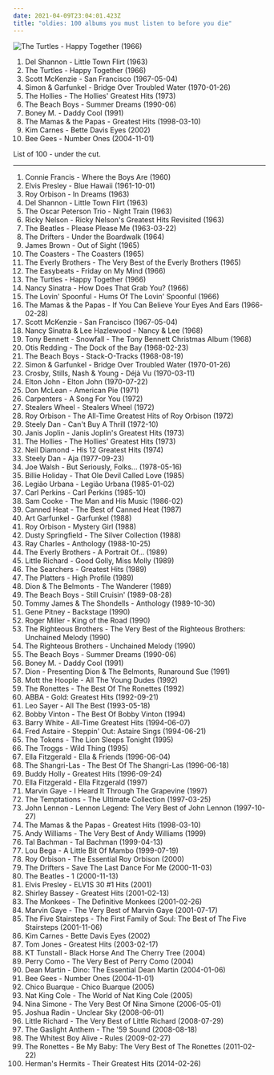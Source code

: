 ```yaml
---
date: 2021-04-09T23:04:01.423Z
title: "oldies: 100 albums you must listen to before you die"
---
```

![The Turtles - Happy Together (1966)](https://img.discogs.com/6g0xy7yhHTeuYHck3I3MiNvQPFk=/fit-in/583x581/filters:strip_icc():format(jpeg):mode_rgb():quality(90)/discogs-images/R-4600555-1574748843-2249.jpeg.jpg "The Turtles - Happy Together (1966)")
<ol class="albums">
<li data-cover="http://coverartarchive.org/release/c63e91d9-61f6-4c65-b2f9-a3a59cf9dd4c/12428532000-500.jpg" data-tags="60s, oldies, rock n roll" role="button">Del Shannon - Little Town Flirt (1963)</li>
<li data-cover="https://img.discogs.com/6g0xy7yhHTeuYHck3I3MiNvQPFk=/fit-in/583x581/filters:strip_icc():format(jpeg):mode_rgb():quality(90)/discogs-images/R-4600555-1574748843-2249.jpeg.jpg" data-tags="60s, classic rock" role="button">The Turtles - Happy Together (1966)</li>
<li data-cover="https://img.discogs.com/ZhOvnu0MNRWHf67lXZe6HFTJj8A=/fit-in/600x604/filters:strip_icc():format(jpeg):mode_rgb():quality(90)/discogs-images/R-1751544-1325813967.jpeg.jpg" data-tags="60s, oldies" role="button">Scott McKenzie - San Francisco (1967-05-04)</li>
<li data-cover="http://coverartarchive.org/release/7c52126e-200a-4b3b-af1c-3c38d70b57b1/9272110752-500.jpg" data-tags="classic rock, singer-songwriter, 60s, folk" role="button">Simon & Garfunkel - Bridge Over Troubled Water (1970-01-26)</li>
<li data-cover="https://img.discogs.com/gE9xQtQNiy5epkS_BR2iMwvHU78=/fit-in/600x600/filters:strip_icc():format(jpeg):mode_rgb():quality(90)/discogs-images/R-12852426-1543185660-7040.jpeg.jpg" data-tags="classic rock, 60s, oldies" role="button">The Hollies - The Hollies' Greatest Hits (1973)</li>
<li data-cover="http://coverartarchive.org/release/e9e6605b-de1d-4bb7-9021-62beee06e09f/5355706918-500.jpg" data-tags="oldies, the beach boys, the beach boys - summer dreams" role="button">The Beach Boys - Summer Dreams (1990-06)</li>
<li data-cover="http://coverartarchive.org/release/ce9f8c15-1a7b-4ad7-836b-ee4fbb772f3f/6774014156-500.jpg" data-tags="disco, pop, 70s, 80s, dance, oldies, boney m, gigle" role="button">Boney M. - Daddy Cool (1991)</li>
<li data-cover="http://coverartarchive.org/release/e76632c4-4a9d-4d3d-9a2c-65b13fc6b3c6/9276766270-500.jpg" data-tags="60s, oldies" role="button">The Mamas & the Papas - Greatest Hits (1998-03-10)</li>
<li data-cover="http://coverartarchive.org/release/395f07b5-907e-4217-9942-1bbd1f747908/8939083254-500.jpg" data-tags="pop, 80s, female vocalists, oldies, out of our heads, bd eyes" role="button">Kim Carnes - Bette Davis Eyes (2002)</li>
<li data-cover="https://img.discogs.com/h09j3rFsID_d3IQDD9P3EXbhQSk=/fit-in/600x600/filters:strip_icc():format(jpeg):mode_rgb():quality(90)/discogs-images/R-503157-1136621189.jpeg.jpg" data-tags="bee gees, disco, 70s, oldies" role="button">Bee Gees - Number Ones (2004-11-01)</li>
</ol>
List of 100 - under the cut.
<!-- more -->

_________________

<ol class="albums">
<li data-cover="https://via.placeholder.com/450" data-tags="connie francis" role="button">
Connie Francis - Where the Boys Are (1960)
</li>
<li data-cover="http://coverartarchive.org/release/551061cb-f598-41e9-9ecb-380e7f5d405f/7983485219-500.jpg" data-tags="rock" role="button">
Elvis Presley - Blue Hawaii (1961-10-01)
</li>
<li data-cover="http://coverartarchive.org/release/63538c42-9462-4146-8993-8d754c66cb15/23152862032-500.jpg" data-tags="pop, rockabilly, rock, 60s, singer-songwriter, oldies, male vocalists, nashville, tennessee, stereo, boudleaux bryant, july, mono, monument, orbison, remastered, legacy, classic records, london records, monument records, hendersonville, sony bmg music entertainment, reissued, fred foster, cbs special products, london recordings, ken robertson, 45rpm single, july 1963, multiple releases under same name, cbs records inc, monument record corporation, 200g, 200g vinyl, bernie grundman" role="button">
Roy Orbison - In Dreams (1963)
</li>
<li data-cover="http://coverartarchive.org/release/c63e91d9-61f6-4c65-b2f9-a3a59cf9dd4c/12428532000-500.jpg" data-tags="60s, oldies, rock n roll" role="button">
Del Shannon - Little Town Flirt (1963)
</li>
<li data-cover="http://coverartarchive.org/release/61ffc81b-5ff8-492e-bec2-1efc8de357c6/14455314213-500.jpg" data-tags="jazz" role="button">
The Oscar Peterson Trio - Night Train (1963)
</li>
<li data-cover="https://img.discogs.com/yLg-ju9EKcqJt0ix03J_wKo6KfY=/fit-in/600x598/filters:strip_icc():format(jpeg):mode_rgb():quality(90)/discogs-images/R-2137207-1537342547-4480.jpeg.jpg" data-tags="ricky nelson, oldies" role="button">
Ricky Nelson - Ricky Nelson's Greatest Hits Revisited (1963)
</li>
<li data-cover="http://coverartarchive.org/release/b60a2517-687f-414c-89fe-ad89a875ecd6/15628266907-500.jpg" data-tags="60s" role="button">
The Beatles - Please Please Me (1963-03-22)
</li>
<li data-cover="http://coverartarchive.org/release/cab36420-f696-4ce1-9e83-3b5914d9aad3/12464534192-500.jpg" data-tags="soul, oldies" role="button">
The Drifters - Under the Boardwalk (1964)
</li>
<li data-cover="http://coverartarchive.org/release/39220c86-2ed3-4424-b754-eb34d13b7f45/17808718552-500.jpg" data-tags="soul, funk" role="button">
James Brown - Out of Sight (1965)
</li>
<li data-cover="https://via.placeholder.com/450" data-tags="oldies, schlageroldies" role="button">
The Coasters - The Coasters (1965)
</li>
<li data-cover="https://via.placeholder.com/450" data-tags="60s, oldies, 50s" role="button">
The Everly Brothers - The Very Best of the Everly Brothers (1965)
</li>
<li data-cover="https://img.discogs.com/MG4zQYJohrZLveLfzk8f7C0DvGA=/fit-in/600x596/filters:strip_icc():format(jpeg):mode_rgb():quality(90)/discogs-images/R-5891387-1549371617-9485.jpeg.jpg" data-tags="classic rock, 60s, psychedelic, oldies, beat" role="button">
The Easybeats - Friday on My Mind (1966)
</li>
<li data-cover="https://img.discogs.com/6g0xy7yhHTeuYHck3I3MiNvQPFk=/fit-in/583x581/filters:strip_icc():format(jpeg):mode_rgb():quality(90)/discogs-images/R-4600555-1574748843-2249.jpeg.jpg" data-tags="60s, classic rock" role="button">
The Turtles - Happy Together (1966)
</li>
<li data-cover="https://via.placeholder.com/450" data-tags="60s" role="button">
Nancy Sinatra - How Does That Grab You? (1966)
</li>
<li data-cover="http://coverartarchive.org/release/e8529a45-03eb-4f68-8183-4ccdc0375e14/16087942272-500.jpg" data-tags="classic rock, rock, 60s" role="button">
The Lovin' Spoonful - Hums Of The Lovin' Spoonful (1966)
</li>
<li data-cover="https://img.discogs.com/q11XtyKC9hZQ69M39LyOrUJ8k3k=/fit-in/600x599/filters:strip_icc():format(jpeg):mode_rgb():quality(90)/discogs-images/R-11769806-1522074310-3537.jpeg.jpg" data-tags="60s" role="button">
The Mamas & the Papas - If You Can Believe Your Eyes And Ears (1966-02-28)
</li>
<li data-cover="https://img.discogs.com/ZhOvnu0MNRWHf67lXZe6HFTJj8A=/fit-in/600x604/filters:strip_icc():format(jpeg):mode_rgb():quality(90)/discogs-images/R-1751544-1325813967.jpeg.jpg" data-tags="60s, oldies" role="button">
Scott McKenzie - San Francisco (1967-05-04)
</li>
<li data-cover="https://img.discogs.com/mybFD7GXpZAwbDkPS_9PVLeBEGo=/fit-in/600x608/filters:strip_icc():format(jpeg):mode_rgb():quality(90)/discogs-images/R-1904441-1507107587-5317.jpeg.jpg" data-tags="oldies, duets" role="button">
Nancy Sinatra & Lee Hazlewood - Nancy & Lee (1968)
</li>
<li data-cover="https://img.discogs.com/cfc9e7fd50d7c9c08931869b95f6849a01d0635d/images/spacer.gif" data-tags="jazz, christmas, oldies, tony bennett, golden oldies, mastersinger, vocalistas masculinos, t bennett" role="button">
Tony Bennett - Snowfall - The Tony Bennett Christmas Album (1968)
</li>
<li data-cover="https://img.discogs.com/Dhp36agUeeoYw6M8NAWln714sJA=/fit-in/600x620/filters:strip_icc():format(jpeg):mode_rgb():quality(90)/discogs-images/R-4740878-1473527519-9520.jpeg.jpg" data-tags="soul" role="button">
Otis Redding - The Dock of the Bay (1968-02-23)
</li>
<li data-cover="http://coverartarchive.org/release/70538a32-f163-4896-a22f-90a1f529ca56/14713576932-500.jpg" data-tags="surf, beach boys, rock" role="button">
The Beach Boys - Stack-O-Tracks (1968-08-19)
</li>
<li data-cover="http://coverartarchive.org/release/7c52126e-200a-4b3b-af1c-3c38d70b57b1/9272110752-500.jpg" data-tags="classic rock, singer-songwriter, 60s, folk" role="button">
Simon & Garfunkel - Bridge Over Troubled Water (1970-01-26)
</li>
<li data-cover="http://coverartarchive.org/release/4efd8353-dd4d-4f21-a344-34a6c085fd45/6096109669-500.jpg" data-tags="classic rock, folk rock, 70s" role="button">
Crosby, Stills, Nash & Young - Déjà Vu (1970-03-11)
</li>
<li data-cover="http://coverartarchive.org/release/e814bd89-2648-3a6d-96c7-b38c761a96ac/2683347960-500.jpg" data-tags="70s" role="button">
Elton John - Elton John (1970-07-22)
</li>
<li data-cover="https://img.discogs.com/r8VdkDo3uNJSNdIgh6ZH2qkXHe0=/fit-in/600x624/filters:strip_icc():format(jpeg):mode_rgb():quality(90)/discogs-images/R-1299747-1588947401-2352.jpeg.jpg" data-tags="singer-songwriter, folk, classic rock" role="button">
Don McLean - American Pie (1971)
</li>
<li data-cover="http://coverartarchive.org/release/a4e8276c-985e-4e0a-94cb-7e32563945fa/8765948339-500.jpg" data-tags="70s, pop, soft rock" role="button">
Carpenters - A Song For You (1972)
</li>
<li data-cover="http://coverartarchive.org/release/89c45b2b-897f-4ffa-8136-f89ef03e1d1b/24154174541-500.jpg" data-tags="70s, rock" role="button">
Stealers Wheel - Stealers Wheel (1972)
</li>
<li data-cover="http://coverartarchive.org/release/23b89c7e-e26e-3cfa-ab49-76fb5a63c17f/20896396142-500.jpg" data-tags="oldies" role="button">
Roy Orbison - The All-Time Greatest Hits of Roy Orbison (1972)
</li>
<li data-cover="http://coverartarchive.org/release/3f117e8c-4bb1-3fad-92d8-f931b9102ed1/7039923170-500.jpg" data-tags="70s, steely dan, classic rock, rock" role="button">
Steely Dan - Can't Buy A Thrill (1972-10)
</li>
<li data-cover="http://coverartarchive.org/release/1ca5c7fd-6293-413d-b096-92c00a2e0587/8680012182-500.jpg" data-tags="classic rock" role="button">
Janis Joplin - Janis Joplin's Greatest Hits (1973)
</li>
<li data-cover="https://img.discogs.com/gE9xQtQNiy5epkS_BR2iMwvHU78=/fit-in/600x600/filters:strip_icc():format(jpeg):mode_rgb():quality(90)/discogs-images/R-12852426-1543185660-7040.jpeg.jpg" data-tags="classic rock, 60s, oldies" role="button">
The Hollies - The Hollies' Greatest Hits (1973)
</li>
<li data-cover="http://coverartarchive.org/release/7d19700c-361f-376e-964d-a6df0d6c5c44/24876632281-500.jpg" data-tags="neil diamond - his 12 greates hist, neil diamond" role="button">
Neil Diamond - His 12 Greatest Hits (1974)
</li>
<li data-cover="https://via.placeholder.com/450" data-tags="70s, classic rock" role="button">
Steely Dan - Aja (1977-09-23)
</li>
<li data-cover="http://coverartarchive.org/release/a07e3fc0-276f-32cc-9cdb-097763668b35/5657769499-500.jpg" data-tags="70s" role="button">
Joe Walsh - But Seriously, Folks... (1978-05-16)
</li>
<li data-cover="https://img.discogs.com/bud55SBDN6d4_LC8Xu_Ab0CCHPE=/fit-in/600x596/filters:strip_icc():format(jpeg):mode_rgb():quality(90)/discogs-images/R-6883550-1428701945-6161.jpeg.jpg" data-tags="blues, jazz, billie holiday" role="button">
Billie Holiday - That Ole Devil Called Love (1985)
</li>
<li data-cover="http://coverartarchive.org/release/405b99d3-3157-49f9-a6d9-da8602d09d77/17671304804-500.jpg" data-tags="80s, rock" role="button">
Legião Urbana - Legião Urbana (1985-01-02)
</li>
<li data-cover="http://coverartarchive.org/release/4aa8444f-1fb8-4cb4-af63-f49287808017/2410144596-500.jpg" data-tags="rockabilly" role="button">
Carl Perkins - Carl Perkins (1985-10)
</li>
<li data-cover="http://coverartarchive.org/release/eef3bc46-c13a-434e-9c8f-07bd477d5109/15902710762-500.jpg" data-tags="soul" role="button">
Sam Cooke - The Man and His Music (1986-02)
</li>
<li data-cover="http://coverartarchive.org/release/072d8ed1-464f-48d1-a136-9de871c365c9/9495317046-500.jpg" data-tags="rock, blues, classic rock, 60s" role="button">
Canned Heat - The Best of Canned Heat (1987)
</li>
<li data-cover="https://img.discogs.com/9xibX3gHb8X1rMcu-DVhhUNpkIk=/fit-in/600x589/filters:strip_icc():format(jpeg):mode_rgb():quality(90)/discogs-images/R-4540606-1368134555-3371.jpeg.jpg" data-tags="garfunkel" role="button">
Art Garfunkel - Garfunkel (1988)
</li>
<li data-cover="http://coverartarchive.org/release/06bebfb0-a1c0-4ce2-bf07-c51912d8cadc/9120686874-500.jpg" data-tags="rock, roy orbison" role="button">
Roy Orbison - Mystery Girl (1988)
</li>
<li data-cover="http://coverartarchive.org/release/95091e40-8397-44af-9498-0ecd719c4c64/22503116196-500.jpg" data-tags="oldies" role="button">
Dusty Springfield - The Silver Collection (1988)
</li>
<li data-cover="https://via.placeholder.com/450" data-tags="jazz, soul, blues" role="button">
Ray Charles - Anthology (1988-10-25)
</li>
<li data-cover="https://img.discogs.com/QZJGr2czWaL1-LxbFNpFRWouKSw=/fit-in/600x601/filters:strip_icc():format(jpeg):mode_rgb():quality(90)/discogs-images/R-7851007-1453341147-8013.jpeg.jpg" data-tags="oldies" role="button">
The Everly Brothers - A Portrait Of... (1989)
</li>
<li data-cover="https://img.discogs.com/4CZx1wzcpUpZ-iu51bIR81gqKkY=/fit-in/500x502/filters:strip_icc():format(jpeg):mode_rgb():quality(90)/discogs-images/R-8077003-1454699153-4117.jpeg.jpg" data-tags="50s" role="button">
Little Richard - Good Golly, Miss Molly (1989)
</li>
<li data-cover="https://img.discogs.com/hQ8mAb170nZSWrlRpUslDZ2ayS8=/fit-in/600x595/filters:strip_icc():format(jpeg):mode_rgb():quality(90)/discogs-images/R-737858-1293520436.jpeg.jpg" data-tags="oldies, the searchers, 60s, merseybeat" role="button">
The Searchers - Greatest Hits (1989)
</li>
<li data-cover="https://img.discogs.com/UJ9_10r-bBrX4I3lhjnn8xalFxY=/fit-in/277x244/filters:strip_icc():format(jpeg):mode_rgb():quality(90)/discogs-images/R-3390238-1372934455-5009.jpeg.jpg" data-tags="oldies, doo wop, soul" role="button">
The Platters - High Profile (1989)
</li>
<li data-cover="http://coverartarchive.org/release/2307b8f8-7bda-43ea-a56a-c7e59f4e9013/17926977926-500.jpg" data-tags="oldies, rock n roll" role="button">
Dion & The Belmonts - The Wanderer (1989)
</li>
<li data-cover="http://coverartarchive.org/release/fbc83a1b-b0ef-4e1a-b232-9209dfd7f654/3774853242-500.jpg" data-tags="surf, oldies, 60s" role="button">
The Beach Boys - Still Cruisin' (1989-08-28)
</li>
<li data-cover="https://img.discogs.com/CGTGVPWzMWhNqHtKaYRUVpMQMl4=/fit-in/299x300/filters:strip_icc():format(jpeg):mode_rgb():quality(90)/discogs-images/R-2174539-1268014364.jpeg.jpg" data-tags="60s, oldies" role="button">
Tommy James & The Shondells - Anthology (1989-10-30)
</li>
<li data-cover="http://coverartarchive.org/release/cda3e777-5c0a-4c23-bdea-ad070782655d/25245885727-500.jpg" data-tags="60s, oldies" role="button">
Gene Pitney - Backstage (1990)
</li>
<li data-cover="http://coverartarchive.org/release/a5ffc211-29ee-4ef8-b6bb-f626590e85a8/22289243031-500.jpg" data-tags="pop, country, 60s, oldies, male vocalists" role="button">
Roger Miller - King of the Road (1990)
</li>
<li data-cover="http://coverartarchive.org/release/9df5fb11-9d7e-443d-8522-6ffd8ce7746c/12078707246-500.jpg" data-tags="soul, 60s, oldies, male vocalists" role="button">
The Righteous Brothers - The Very Best of the Righteous Brothers: Unchained Melody (1990)
</li>
<li data-cover="https://img.discogs.com/0n_3D_yV-Q4VwKt6Jur6-L1z7vI=/fit-in/600x600/filters:strip_icc():format(jpeg):mode_rgb():quality(90)/discogs-images/R-2791240-1519718492-7368.jpeg.jpg" data-tags="oldies, 60s" role="button">
The Righteous Brothers - Unchained Melody (1990)
</li>
<li data-cover="http://coverartarchive.org/release/e9e6605b-de1d-4bb7-9021-62beee06e09f/5355706918-500.jpg" data-tags="oldies, the beach boys, the beach boys - summer dreams" role="button">
The Beach Boys - Summer Dreams (1990-06)
</li>
<li data-cover="http://coverartarchive.org/release/ce9f8c15-1a7b-4ad7-836b-ee4fbb772f3f/6774014156-500.jpg" data-tags="disco, pop, 70s, 80s, dance, oldies, boney m, gigle" role="button">
Boney M. - Daddy Cool (1991)
</li>
<li data-cover="http://coverartarchive.org/release/d0c98e50-96b5-4339-be38-f62a76adfb11/13881837199-500.jpg" data-tags="oldies" role="button">
Dion - Presenting Dion & The Belmonts, Runaround Sue (1991)
</li>
<li data-cover="http://coverartarchive.org/release/98b7a796-0f0f-4319-8948-f250d14d6bbc/2800476658-500.jpg" data-tags="70s, classic rock, rock" role="button">
Mott the Hoople - All The Young Dudes (1992)
</li>
<li data-cover="https://img.discogs.com/IFM9TdKZVvtoiYJDfCr8SwgM5A8=/fit-in/592x520/filters:strip_icc():format(jpeg):mode_rgb():quality(90)/discogs-images/R-3314573-1325414018.jpeg.jpg" data-tags="60s" role="button">
The Ronettes - The Best Of The Ronettes (1992)
</li>
<li data-cover="http://coverartarchive.org/release/f38d4719-5733-4545-8c02-22d7b820d6a9/4967179669-500.jpg" data-tags="abba" role="button">
ABBA - Gold: Greatest Hits (1992-09-21)
</li>
<li data-cover="http://coverartarchive.org/release/0c5d090a-25df-4954-8917-aa162d6bb18d/25183983528-500.jpg" data-tags="oldies" role="button">
Leo Sayer - All The Best (1993-05-18)
</li>
<li data-cover="https://img.discogs.com/h48H-szgOSzS9F2gUvU8rpXVzt0=/fit-in/600x546/filters:strip_icc():format(jpeg):mode_rgb():quality(90)/discogs-images/R-2776428-1453628628-7821.jpeg.jpg" data-tags="60s, oldies, bobby vinton" role="button">
Bobby Vinton - The Best Of Bobby Vinton (1994)
</li>
<li data-cover="http://coverartarchive.org/release/e80e7ee6-5825-4546-a798-cdb4fc7ba543/6127268100-500.jpg" data-tags="soul" role="button">
Barry White - All-Time Greatest Hits (1994-06-07)
</li>
<li data-cover="http://coverartarchive.org/release/1471ebae-5c08-4dac-998e-3f61b1e4825a/8145405220-500.jpg" data-tags="swing, jazz" role="button">
Fred Astaire - Steppin' Out: Astaire Sings (1994-06-21)
</li>
<li data-cover="http://coverartarchive.org/release/c57ad985-94b4-48fa-95ec-cb9ce94e426e/15248576912-500.jpg" data-tags="oldies" role="button">
The Tokens - The Lion Sleeps Tonight (1995)
</li>
<li data-cover="https://img.discogs.com/NdDnpFJPVVdRFC7Hi1VKNPKR-VQ=/fit-in/600x595/filters:strip_icc():format(jpeg):mode_rgb():quality(90)/discogs-images/R-4968035-1562664629-2575.jpeg.jpg" data-tags="60s" role="button">
The Troggs - Wild Thing (1995)
</li>
<li data-cover="https://img.discogs.com/sbC6XBuFAgRt_aD43Gz4e7KZupU=/fit-in/600x591/filters:strip_icc():format(jpeg):mode_rgb():quality(90)/discogs-images/R-477536-1541093874-5681.jpeg.jpg" data-tags="jazz, oldies" role="button">
Ella Fitzgerald - Ella & Friends (1996-06-04)
</li>
<li data-cover="http://coverartarchive.org/release/9b5866f6-c209-482d-ba0e-f540ca5cafc9/14195870435-500.jpg" data-tags="60s, girl groups, oldies" role="button">
The Shangri-Las - The Best Of The Shangri-Las (1996-06-18)
</li>
<li data-cover="http://coverartarchive.org/release/b79a134e-5a94-4b14-9abc-fbe0a22b39a6/25479635311-500.jpg" data-tags="oldies, 50s, buddy holly, rock n roll" role="button">
Buddy Holly - Greatest Hits (1996-09-24)
</li>
<li data-cover="https://via.placeholder.com/450" data-tags="jazz, female vocalists" role="button">
Ella Fitzgerald - Ella Fitzgerald (1997)
</li>
<li data-cover="http://coverartarchive.org/release/fdf4bdfc-1cc1-4b99-b520-410e15ccdec3/5983831339-500.jpg" data-tags="60s" role="button">
Marvin Gaye - I Heard It Through The Grapevine (1997)
</li>
<li data-cover="https://img.discogs.com/0wniLNmVoQ5d7VJ4cHrHD1bWBlA=/fit-in/300x300/filters:strip_icc():format(jpeg):mode_rgb():quality(90)/discogs-images/R-1506065-1224757261.jpeg.jpg" data-tags="soul, motown" role="button">
The Temptations - The Ultimate Collection (1997-03-25)
</li>
<li data-cover="http://coverartarchive.org/release/8852c9ed-af4a-31de-b77c-7e56364acd3b/11750233111-500.jpg" data-tags="john lennon, classic rock" role="button">
John Lennon - Lennon Legend: The Very Best of John Lennon (1997-10-27)
</li>
<li data-cover="http://coverartarchive.org/release/e76632c4-4a9d-4d3d-9a2c-65b13fc6b3c6/9276766270-500.jpg" data-tags="60s, oldies" role="button">
The Mamas & the Papas - Greatest Hits (1998-03-10)
</li>
<li data-cover="http://coverartarchive.org/release/ca729161-a44c-4c95-b6d1-599c8d244f1f/17456959732-500.jpg" data-tags="oldies" role="button">
Andy Williams - The Very Best of Andy Williams (1999)
</li>
<li data-cover="http://coverartarchive.org/release/3e3aa402-f384-4043-9da4-a74808e3a212/1650382862-500.jpg" data-tags="rock" role="button">
Tal Bachman - Tal Bachman (1999-04-13)
</li>
<li data-cover="http://coverartarchive.org/release/8d5b8acc-ca4e-3136-b5c6-9d1a9a4badcd/21568717801-500.jpg" data-tags="mambo, pop" role="button">
Lou Bega - A Little Bit Of Mambo (1999-07-19)
</li>
<li data-cover="https://img.discogs.com/iqnhdfUK_VFgNiQM25Pe2I8CDV4=/fit-in/600x596/filters:strip_icc():format(jpeg):mode_rgb():quality(90)/discogs-images/R-4715510-1373199970-7143.jpeg.jpg" data-tags="oldies, classic rock" role="button">
Roy Orbison - The Essential Roy Orbison (2000)
</li>
<li data-cover="https://img.discogs.com/dlNQMMsIrStM1BW52hG9VDDFgQg=/fit-in/599x600/filters:strip_icc():format(jpeg):mode_rgb():quality(90)/discogs-images/R-4762524-1374736369-6328.jpeg.jpg" data-tags="pop, r&b, oldies, western, t drifters" role="button">
The Drifters - Save The Last Dance For Me (2000-11-03)
</li>
<li data-cover="https://img.discogs.com/Z7CWHAcUvNh2EIwSCAo56cRf12s=/fit-in/460x414/filters:strip_icc():format(jpeg):mode_rgb():quality(90)/discogs-images/R-7767118-1448345509-9572.jpeg.jpg" data-tags="classic rock, 60s, rock" role="button">
The Beatles - 1 (2000-11-13)
</li>
<li data-cover="https://img.discogs.com/t9V5IKOOYHyN0eXnwumaxvcIqYI=/fit-in/600x525/filters:strip_icc():format(jpeg):mode_rgb():quality(90)/discogs-images/R-1243797-1542808643-8274.jpeg.jpg" data-tags="oldies" role="button">
Elvis Presley - ELV1S 30 #1 Hits (2001)
</li>
<li data-cover="https://img.discogs.com/fKRaFCU_ntsZfRyKdqP70nR-4NQ=/fit-in/600x600/filters:strip_icc():format(jpeg):mode_rgb():quality(90)/discogs-images/R-5501724-1395322915-7557.jpeg.jpg" data-tags="oldies, bassey, 60er, dame shirley bassey" role="button">
Shirley Bassey - Greatest Hits (2001-02-13)
</li>
<li data-cover="https://img.discogs.com/W9wpjToC0gk30SOxP8FbWynK58k=/fit-in/500x500/filters:strip_icc():format(jpeg):mode_rgb():quality(90)/discogs-images/R-1380494-1279159330.jpeg.jpg" data-tags="60s" role="button">
The Monkees - The Definitive Monkees (2001-02-26)
</li>
<li data-cover="https://img.discogs.com/EVhqRV8PU2HLwFBGXSmNu_JWWaQ=/fit-in/500x499/filters:strip_icc():format(jpeg):mode_rgb():quality(90)/discogs-images/R-6186742-1413218734-2806.jpeg.jpg" data-tags="soul" role="button">
Marvin Gaye - The Very Best of Marvin Gaye (2001-07-17)
</li>
<li data-cover="https://via.placeholder.com/450" data-tags="soul" role="button">
The Five Stairsteps - The First Family of Soul: The Best of The Five Stairsteps (2001-11-06)
</li>
<li data-cover="http://coverartarchive.org/release/395f07b5-907e-4217-9942-1bbd1f747908/8939083254-500.jpg" data-tags="pop, 80s, female vocalists, oldies, out of our heads, bd eyes" role="button">
Kim Carnes - Bette Davis Eyes (2002)
</li>
<li data-cover="http://coverartarchive.org/release/d8544aaf-9ff4-40f4-9c5e-eb510510bdec/8102276485-500.jpg" data-tags="tom jones, oldies" role="button">
Tom Jones - Greatest Hits (2003-02-17)
</li>
<li data-cover="https://img.discogs.com/Jq2g9ZdIQ4wqqx8YNhCBD_iy2hc=/fit-in/600x593/filters:strip_icc():format(jpeg):mode_rgb():quality(90)/discogs-images/R-1320079-1425553276-4556.jpeg.jpg" data-tags="pop, rock, female vocalists, scottish, oldies, female vocalist, femmina, femmine, donne, uk invasion, donna, bella topolina, gnocca, voce femminile, occhi a cuoricino, voci femminili, kt tunstall - because i said so, k tunstall" role="button">
KT Tunstall - Black Horse And The Cherry Tree (2004)
</li>
<li data-cover="http://coverartarchive.org/release/f12585c9-a611-4f12-be91-2176e2cbdbaf/12715133618-500.jpg" data-tags="oldies, perry como" role="button">
Perry Como - The Very Best of Perry Como (2004)
</li>
<li data-cover="http://coverartarchive.org/release/7565f1b4-897b-4f24-a957-55ff8510b842/9711827786-500.jpg" data-tags="jazz, swing, oldies, male vocalists" role="button">
Dean Martin - Dino: The Essential Dean Martin (2004-01-06)
</li>
<li data-cover="https://img.discogs.com/h09j3rFsID_d3IQDD9P3EXbhQSk=/fit-in/600x600/filters:strip_icc():format(jpeg):mode_rgb():quality(90)/discogs-images/R-503157-1136621189.jpeg.jpg" data-tags="bee gees, disco, 70s, oldies" role="button">
Bee Gees - Number Ones (2004-11-01)
</li>
<li data-cover="http://coverartarchive.org/release/ff4bf915-8a21-417d-8c09-04600a7deb41/18504588791-500.jpg" data-tags="brazilian, samba, poetry, mpb" role="button">
Chico Buarque - Chico Buarque (2005)
</li>
<li data-cover="https://via.placeholder.com/450" data-tags="oldies, jazz" role="button">
Nat King Cole - The World of Nat King Cole (2005)
</li>
<li data-cover="http://coverartarchive.org/release/c6c61472-2383-4be6-b3ba-2a52d0942622/15851529259-500.jpg" data-tags="jazz, female vocalist, nina simone" role="button">
Nina Simone - The Very Best Of Nina Simone (2006-05-01)
</li>
<li data-cover="http://coverartarchive.org/release/2653c58c-fe83-4d3e-829e-3754659536f5/5556108956-500.jpg" data-tags="classic rock, acoustic, oldies, male vocalists, gentel heart" role="button">
Joshua Radin - Unclear Sky (2008-06-01)
</li>
<li data-cover="http://coverartarchive.org/release/5c8ef638-05f2-4ddc-bc29-9bfafd347c8e/6976086799-500.jpg" data-tags="oldies, rnb, 50's, rock n roll, little richard, rockin party" role="button">
Little Richard - The Very Best of Little Richard (2008-07-29)
</li>
<li data-cover="http://coverartarchive.org/release/fdf6b106-a8d3-4cd0-80b7-98cdc786e0ee/3366899189-500.jpg" data-tags="punk rock" role="button">
The Gaslight Anthem - The '59 Sound (2008-08-18)
</li>
<li data-cover="https://img.discogs.com/CEympDX1u4FWYHhBclMI9h-ijx8=/fit-in/500x500/filters:strip_icc():format(jpeg):mode_rgb():quality(90)/discogs-images/R-1626055-1233084808.jpeg.jpg" data-tags="indie" role="button">
The Whitest Boy Alive - Rules (2009-02-27)
</li>
<li data-cover="http://coverartarchive.org/release/06b7d792-5f27-422a-beca-a96dc7636479/15749059087-500.jpg" data-tags="easy listening" role="button">
The Ronettes - Be My Baby: The Very Best of The Ronettes (2011-02-22)
</li>
<li data-cover="https://img.discogs.com/vzVcCZSbVJa5TSi6OfdPXj_7WUI=/fit-in/600x600/filters:strip_icc():format(jpeg):mode_rgb():quality(90)/discogs-images/R-6853962-1532324710-7072.jpeg.jpg" data-tags="oldies, 60s" role="button">
Herman's Hermits - Their Greatest Hits (2014-02-26)
</li>
</ol>